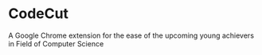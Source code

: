 # CodeCut
A Google Chrome extension for the ease of the upcoming young achievers in Field of Computer Science 
